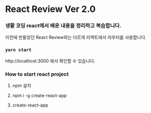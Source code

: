 React Review Ver 2.0
=========================================

### 생활 코딩 react에서 배운 내용을 정리하고 복습합니다.
이전에 만들었던 React Review와는 다르게 리액트에서 라우터를 사용합니다.

### `yarn start`
http://localhost:3000 에서 확인할 수 있습니다.

### How to start react project
1. npm 설치

2. npm i -g create-react-app

3. create-react-app
